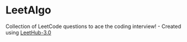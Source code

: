 # LeetAlgo
Collection of LeetCode questions to ace the coding interview! - Created using [LeetHub-3.0](https://github.com/raphaelheinz/LeetHub-3.0)
